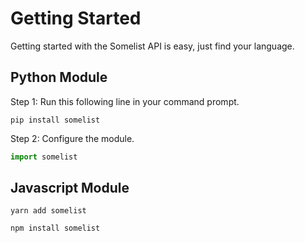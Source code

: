 # Getting Started
Getting started with the Somelist API is easy, just find your language.

## Python Module
Step 1: Run this following line in your command prompt.
```bash:no-line-numbers
pip install somelist
```
Step 2: Configure the module.
```py
import somelist
```
## Javascript Module
<CodeGroup>
  <CodeGroupItem title="YARN">

```bash:no-line-numbers
yarn add somelist
```

  </CodeGroupItem>

  <CodeGroupItem title="NPM" active>

```bash:no-line-numbers
npm install somelist
```

  </CodeGroupItem>
</CodeGroup>